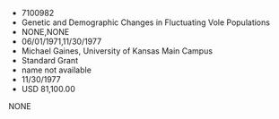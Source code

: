 * 7100982
* Genetic and Demographic Changes in Fluctuating Vole         Populations
* NONE,NONE
* 06/01/1971,11/30/1977
* Michael Gaines, University of Kansas Main Campus
* Standard Grant
*   name not available
* 11/30/1977
* USD 81,100.00

NONE